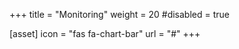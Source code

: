 +++
title = "Monitoring"
weight = 20
#disabled = true

[asset]
  icon = "fas fa-chart-bar"
  url = "#"
+++
